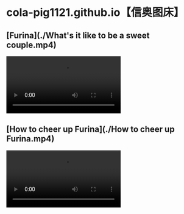 # cola-pig1121.github.io【信奥图床】

## [Furina](./What's it like to be a sweet couple.mp4)

<video width="auto" height="auto" controls class="box"> 
  <source src="./What's it like to be a sweet couple.mp4" type="video/mp4"> 
</video> 

## [How to cheer up Furina](./How to cheer up Furina.mp4)

<video width="auto" height="auto" controls class="box"> 
  <source src="./How to cheer up Furina.mp4" type="video/mp4"> 
</video> 
